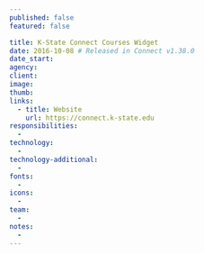 ```yaml
---
published: false
featured: false

title: K-State Connect Courses Widget
date: 2016-10-08 # Released in Connect v1.38.0
date_start:
agency:
client:
image:
thumb:
links:
  - title: Website
    url: https://connect.k-state.edu
responsibilities:
  -
technology:
  -
technology-additional:
  -
fonts:
  -
icons:
  -
team:
  -
notes:
  -
---
```

